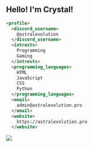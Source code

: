 
## Hello! I'm Crystal!

```html
<profile>
  <discord_username>
    @astralevolution
  </discord_username>
  <intrests>
    Programming
    Gaming
  </intrests>
  <programming_languages>
    HTML
    JavaScript
    CSS
    Python
  </programming_languages>
  <email>
    admin@astralevolution.pro
  </email>
  <website>
    https://astralevolution.pro
  </website>
```
<img src="komarev.com/ghpvc/?username=astralevolution&label=People who saw this:=Amount of eyeballs that saw this &color=000000&style=flat" />

